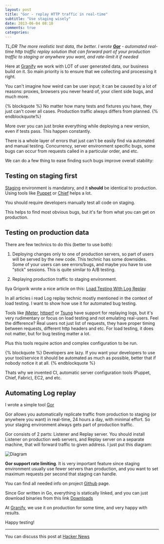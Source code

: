 ```yaml
---
layout: post
title: "Gor - replay HTTP traffic in real-time"
subtitle: "Use staging wisely"
date: 2013-06-04 08:10
comments: true
categories: 
---
```


*TL;DR The more realistic test data, the better. I wrote **[Gor](https://github.com/buger/gor/)** - automated real-time http traffic replay solution that can forward part of your production traffic to staging or anywhere you want, and rate-limit it if needed*

Here at [Granify](http://granify.com) we work with LOT of user generated data, our business build on it. So main priority is to ensure that we collecting and processing it right.

You can't imagine how weird can be user input; it can be caused by a lot of reasons: proxies, browsers you never heard of, your client side bugs, and much more. 

{% blockquote %}
No matter how many tests and fixtures you have, they just can't cover all cases. Production traffic always differs from planned. 
{% endblockquote%}

More over you can just broke everything while deploying a new version, even if tests pass. This happen constantly.

There is a whole layer of errors that just can't be easily find via automated  and manual testing. Concurrency, server environment specific bugs, some bugs can occur from requests called in a particular order, and etc. 

We can do a few thing to ease finding such bugs improve overall stability:

## Testing on staging first

[Staging](http://en.wikipedia.org/wiki/Staging_site) environment is mandatory, and it <b>should</b> be identical to production. Using tools like [Puppet](http://puppetlabs.com/) or [Chief](http://www.opscode.com/chef/) helps a lot.

You should require developers manually test all code on staging.

This helps to find most obvious bugs, but it's far from what you can get on production.


## Testing on production data

There are few technics to do this (better to use both):

1. Deploying changes only to one of production servers, so part of users will be served by the new code. This technic has some downsides. Some of your users can see errors/bugs, and maybe you have to use "stick" sessions. This is quite similar to A/B testing.

2. Replaying production traffic to staging environment.

Ilya Grigorik wrote a nice article on this: [Load Testing With Log Replay](http://www.igvita.com/2008/09/30/load-testing-with-log-replay)

In all articles i read Log replay technic mostly mentioned in the context of load testing. I want to show how use it for automated bug testing. 

Tools like [jMeter](http://jmeter.apache.org/), [httperf](https://code.google.com/p/httperf/) or [Tsung](http://tsung.erlang-projects.org/) have support for replaying logs, but it's very rudimentary or focus on load testing and not emulating real-users. Feel the difference? Real users not just list of requests, they have proper timing between requests, different http headers and etc. For load testing, it does not matter, but for bug testing matter a lot.

Plus this tools require action and complex configuration to be run.  

{% blockquote %}
Developers are lazy. If you want your developers to use your tool/service it should be automated as much as possible, better that if nobody notice it at all.
{% endblockquote %}

Thats why we invented CI, automatic server configuration tools (Puppet, Chief, Fabric), EC2, and etc. 


## Automating Log replay

I wrote a simple tool [Gor](https://github.com/buger/gor/)

Gor allows you automatically replicate traffic from production to staging (or anywhere you want) in real-time, 24 hours a day, with minimal effort. So your staging environment always gets part of production traffic. 

Gor consists of 2 parts: Listener and Replay server. You should install Listener on production web servers, and Replay server on a separate machine, that will forward traffic to given address. I just put this diagram:

![Diagram](https://a248.e.akamai.net/camo.github.com/c802ae10dfd1b0b2519c5726eedad31bac18c0f6/687474703a2f2f692e696d6775722e636f6d2f7a5a43465043592e706e67)

**Gor support rate limiting**. It is very important feature since staging environment usually use fewer servers than production, and you want to set maximum requests per second that staging can handle. 

You can find all needed info on project [Github](https://github.com/buger/gor/) page.

Since Gor written in Go, everything is statically linked, and you can just download binaries from this link [Downloads](https://drive.google.com/folderview?id=0B46uay48NwcfWFowc1E4a1BISVU&usp=sharing)

At [Granify](http://granify.com), we use it on production for some time, and very happy with results. 

Happy testing!


____

You can discuss this post at [Hacker News](https://news.ycombinator.com/item?id=5820338)